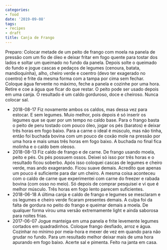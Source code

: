 ```yaml
---
categories:
- food
date: '2019-09-08'
tags:
- recipes
- draft
title: Canja de Frango
---
```


Preparo: Colocar metade de um peito de frango com moela na panela de pressão com um fio de óleo e deixar fritar em fogo quente para tostar dos lados e soltar um queimado no fundo da panela. Depois solte o queimado do fundo e jogue cascas e pedaços de legumes (cenoura, batata, mandioquinha), alho, cheiro verde e coentro (devo ter exagerado no coentro) e frite da mesma forma com a tampa por cima sem fechar. Coloque água fervente no máximo, feche a panela e cozinhe por uma hora. Retire e coe a água que ficar do que restar. O peito pode ser usado depois em uma canja. O resultado é um caldo gorduroso, doce e cheiroso. Nunca colocar sal.

 - 2018-08-17 Fiz novamente ambos os caldos, mas dessa vez para estocar. E sem legumes. Muio melhor, pois depois é só inserir os legumes que se quer por um tempo no caldo base. Para o frango basta o peito de peru tostado com pouco óleo, jogar os pés (baratos) e deixar três horas em fogo baixo. Para a carne o ideal é músculo, mas não tinha, então foi buchada bovina com um pouco de coxão mole na pressão por uma hora e mais umas três horas em fogo baixo. A buchada no final fica molinha e o caldo bem oleoso.
 - 2018-08-13 Fiz caldo de frango e de carne. De frango usando moela, peito e pés. Os pés possuem ossos. Deixei só isso por três horas e o resultado ficou soberbo. Após isso coloquei cascas de legumes e cheiro verde, mas ando exagerando. Ficou suave demais. Acredito que apenas um pouco é suficiente para dar um cheiro. A mesma coisa aconteceu com o caldo de carne que experimentei com carne do freezer e rabada bovina (com osso no meio). Só depois de comprar pesquisei e vi que é melhor músculo. Três horas em fogo lento parecem suficientes.
 - 2018-06-18 A última canja e caldo de frango e legumes se mesclaram e os legumes e cheiro verde ficaram presentes demais. A culpa foi da falta de gordura no peito do frango e queimar demais a moela. De qualquer forma virou uma versão extremamente light e ainda saborosa para noites frias.
 - 2017-06-07 Jogue manteiga em uma panela e frite levemente legumes cortados em quadradinhos. Coloque frango desfiado, arroz e água. Cozinhar no mínimo por meia-hora e mexer de vez em quando para não grudar no fundo. Para um resultado melhor deixar mais de uma hora apurando em fogo baixo. Acerte sal e pimenta. Feito na janta em casa.